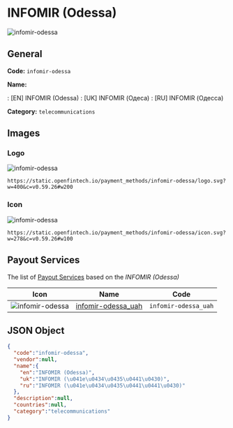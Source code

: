 
# INFOMIR (Odessa) 
![infomir-odessa](https://static.openfintech.io/payment_methods/infomir-odessa/logo.svg?w=400&c=v0.59.26#w200)  

## General 
**Code:** `infomir-odessa` 
 
**Name:** 
 
:	[EN] INFOMIR (Odessa) 
:	[UK] INFOMIR (Одеса) 
:	[RU] INFOMIR (Одесса) 
 
**Category:** `telecommunications` 
 

## Images 

### Logo 
![infomir-odessa](https://static.openfintech.io/payment_methods/infomir-odessa/logo.svg?w=400&c=v0.59.26#w200)  

```
https://static.openfintech.io/payment_methods/infomir-odessa/logo.svg?w=400&c=v0.59.26#w200
```  

### Icon 
![infomir-odessa](https://static.openfintech.io/payment_methods/infomir-odessa/icon.svg?w=278&c=v0.59.26#w100)  

```
https://static.openfintech.io/payment_methods/infomir-odessa/icon.svg?w=278&c=v0.59.26#w100
```  

## Payout Services 
 
The list of [Payout Services](/payout-services/) based on the _INFOMIR (Odessa)_ 

|Icon|Name|Code| 
|:---:|:---:|:---:| 
|![infomir-odessa](https://static.openfintech.io/payout_methods/infomir-odessa/icon.svg?w=278&c=v0.59.26#w40) |[infomir-odessa_uah](/payout-services/infomir-odessa_uah/)|`infomir-odessa_uah`| 
 

## JSON Object 

```json
{
  "code":"infomir-odessa",
  "vendor":null,
  "name":{
    "en":"INFOMIR (Odessa)",
    "uk":"INFOMIR (\u041e\u0434\u0435\u0441\u0430)",
    "ru":"INFOMIR (\u041e\u0434\u0435\u0441\u0441\u0430)"
  },
  "description":null,
  "countries":null,
  "category":"telecommunications"
}
```  
